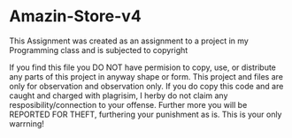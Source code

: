 # Amazin-Store-v4
This Assignment was created as an assignment to a project in my Programming class and is subjected to copyright

If you find this file you DO NOT have permision to copy, use, or distribute any parts of this project in anyway shape or form. 
This project and files are only for observation and observation only. 
If you do copy this code and are caught and charged with plagrisim, I herby do not claim any resposibility/connection to your offense.
Further more you will be REPORTED FOR THEFT, furthering your punishment as is.
This is your only warrning!
